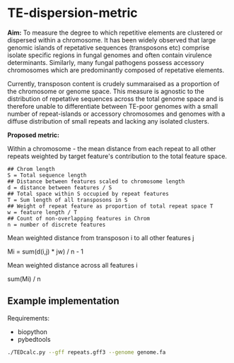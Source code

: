 # TE-dispersion-metric

**Aim:**
To measure the degree to which repetitive elements are clustered or dispersed within a chromosome.
It has been widely observed that large genomic islands of repetative sequences (transposons etc) comprise 
isolate specific regions in fungal genomes and often contain virulence determinants. Similarly, many fungal
pathogens possess accessory chromosomes which are predominantly composed of repetative elements.  


Currently, transposon content is crudely summaraised as a proportion of the chromosome or genome space.
This measure is agnostic to the distribution of repetative sequences across the total genome space and is
therefore unable to differentiate between TE-poor genomes with a small number of repeat-islands or accessory 
chromosomes and genomes with a diffuse distribution of small repeats and lacking any isolated clusters.  


**Proposed metric:**

Within a chromosome - the mean distance from each repeat to all other repeats weighted by target feature's 
contribution to the total feature space.

```
## Chrom length
S = Total sequence length
## Distance between features scaled to chromosome length
d = distance between features / S
## Total space within S occupied by repeat features
T = Sum length of all transposons in S
## Weight of repeat feature as proportion of total repeat space T
w = feature length / T
## Count of non-overlapping features in Chrom
n = number of discrete features
```

Mean weighted distance from transposon i to all other features j

Mi = sum(d(i,j) * jw) / n - 1 

Mean weighted distance across all features i

sum(Mi) / n

## Example implementation

Requirements: 
  - biopython
  - pybedtools

```bash
./TEDcalc.py --gff repeats.gff3 --genome genome.fa
```
